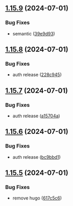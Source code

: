 ## [1.15.9](https://github.com/hattaalfaritzy/hzy-ui/compare/v1.15.8...v1.15.9) (2024-07-01)


### Bug Fixes

* semantic ([39e9d93](https://github.com/hattaalfaritzy/hzy-ui/commit/39e9d93f28cf878f1b8e9915289f0bd2c50df06f))



## [1.15.8](https://github.com/hattaalfaritzy/hzy-ui/compare/v1.15.7...v1.15.8) (2024-07-01)


### Bug Fixes

* auth release ([228c945](https://github.com/hattaalfaritzy/hzy-ui/commit/228c945e29808bd1acfccdd047daf66480112411))



## [1.15.7](https://github.com/hattaalfaritzy/hzy-ui/compare/v1.15.6...v1.15.7) (2024-07-01)


### Bug Fixes

* auth release ([a15704a](https://github.com/hattaalfaritzy/hzy-ui/commit/a15704afa37af4a086747089a89e38af73a6963d))



## [1.15.6](https://github.com/hattaalfaritzy/hzy-ui/compare/v1.15.5...v1.15.6) (2024-07-01)


### Bug Fixes

* auth release ([bc9bbd1](https://github.com/hattaalfaritzy/hzy-ui/commit/bc9bbd1857316886f3e065e1bc809bc68ae67413))



## [1.15.5](https://github.com/hattaalfaritzy/hzy-ui/compare/v1.15.4...v1.15.5) (2024-07-01)


### Bug Fixes

* remove hugo ([617c5c6](https://github.com/hattaalfaritzy/hzy-ui/commit/617c5c6d4b939a6749cab133459bffcf8517a23d))



